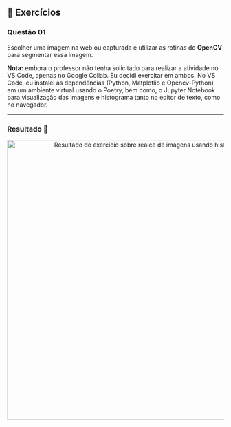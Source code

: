 ## 📝 Exercícios

### Questão 01 

Escolher uma imagem na web ou capturada e utilizar as rotinas do **OpenCV** para segmentar essa imagem.

**Nota:** embora o professor não tenha solicitado para realizar a atividade no VS Code, apenas no Google Collab. Eu decidi exercitar em ambos. No VS Code, eu instalei as dependências (Python, Matplotlib e Opencv-Python) em um ambiente virtual usando o Poetry, bem como, o Jupyter Notebook para visualização das imagens e histograma tanto no editor de texto, como no navegador.

---

### Resultado 👀

<div align="center">
	<img  src="https://user-images.githubusercontent.com/79182711/223432979-3f6bd7d0-2d22-40eb-8690-2d83d246ee09.PNG"  alt="Resultado do exercício sobre realce de imagens usando histograma"  title="Resultado do exercício sobre realce de imagens usando histograma"  width="650" />
</div>
